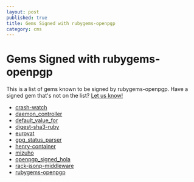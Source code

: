 ```yaml
---
layout: post
published: true
title: Gems Signed with rubygems-openpgp
category: cms
---
```


Gems Signed with rubygems-openpgp
=================================

This is a list of gems known to be signed by rubygems-openpgp.  Have a
signed gem that's not on the list?  [Let us
know!](mailto:kgo@grant-olson.net)

* [crash-watch](https://rubygems.org/gems/crash-watch)
* [daemon_controller](https://rubygems.org/gems/daemon_controller)
* [default_value_for](https://rubygems.org/gems/default_value_for)
* [digest-sha3-ruby](https://rubygems.org/gems/digest-sha3)
* [eurovat](https://rubygems.org/gems/eurovat)
* [gpg_status_parser](https://rubygems.org/gems/gpg_status_parser)
* [henry-container](https://rubygems.org/gems/henry-container)
* [mizuho](https://rubygems.org/gems/mizuho)
* [openpgp_signed_hola](https://rubygems.org/gems/openpgp_signed_hola)
* [rack-jsonp-middleware](https://rubygems.org/gems/rack-jsonp-middleware)
* [rubygems-openpgp](https://rubygems.org/gems/rubygems-openpgp)
